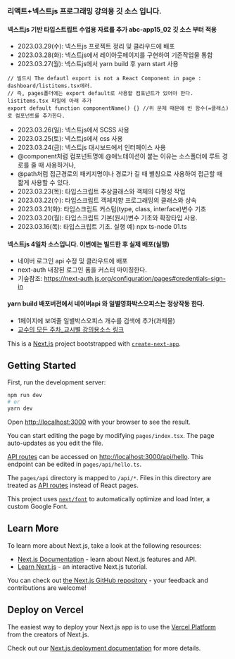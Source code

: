 ### 리액트+넥스트js 프로그래밍 강의용 깃 소스 입니다.
#### 넥스트js 기반 타입스트립트 수업용 자료를 추가 abc-app15_02 깃 소스 부터 적용
- 2023.03.29(수): 넥스트js 프로젝트 정리 및 클라우드에 배포
- 2023.03.28(화): 넥스트js에서 레이아웃페이지를 구현하여 기존작업물 통합
- 2023.03.27(월): 넥스트js에서 yarn build 후 yarn start 사용
```
// 빌드시 The defautl export is not a React Component in page : dashboard/listitems.tsx에러.
// 즉, pages폴더에는 export default로 사용할 컴포넌트가 있어야 한다. listitems.tsx 파일에 아래 추가
export default function componentName() {} //위 문제 때문에 빈 함수(=클래스)로 컴포넌트를 추가한다.
```
- 2023.03.26(일): 넥스트js에서 SCSS 사용
- 2023.03.25(토): 넥스트js에서 css 사용
- 2023.03.24(금): 넥스트js 대시보드에서 인터페이스 사용
- @component처럼 컴포넌트명에 @애노테이션이 붙는 이유는 소스폴더에 루트 경로를 줄 때 사용하거나,
- @path처럼 접근경로의 패키지명이나 경로가 길 때 별칭으로 사용하여 접근할 때 짧게 사용할 수 있다.
- 2023.03.23(목): 타입스크립트 추상클래스와 객체의 다형성 작업
- 2023.03.22(수): 타입스크립트 객체지향 프로그래밍의 클래스와 상속
- 2023.03.21(화): 타입스크립트 커스텀(type, class, interface)변수 기초
- 2023.03.20(월): 타입스크립트 기본(원시)변수 기초와 확장타입 사용.
- 2023.03.16(목): 타입스크립트 기초. 실행 예) npx ts-node 01.ts

#### 넥스트js 4일차 소스입니다. 이번에는 빌드한 후 실제 배포(실행)
- 네이버 로그인 api 수정 및 클라우드에 배포
- next-auth 내장된 로그인 폼을 커스터 마이징한다.
- 기숲참조: https://next-auth.js.org/configuration/pages#credentials-sign-in

#### yarn build 배포버전에서 네이버api 와 일별영화박스오피스는 정상작동 한다.
- 1페이지에 보여줄 일별박스오피스 개수를 검색에 추가(과제물)
- [교수의 모든 주차_교시별 강의용소스 링크](https://github.com/kimilguk/abc-app/branches/all)

This is a [Next.js](https://nextjs.org/) project bootstrapped with [`create-next-app`](https://github.com/vercel/next.js/tree/canary/packages/create-next-app).

## Getting Started

First, run the development server:

```bash
npm run dev
# or
yarn dev
```

Open [http://localhost:3000](http://localhost:3000) with your browser to see the result.

You can start editing the page by modifying `pages/index.tsx`. The page auto-updates as you edit the file.

[API routes](https://nextjs.org/docs/api-routes/introduction) can be accessed on [http://localhost:3000/api/hello](http://localhost:3000/api/hello). This endpoint can be edited in `pages/api/hello.ts`.

The `pages/api` directory is mapped to `/api/*`. Files in this directory are treated as [API routes](https://nextjs.org/docs/api-routes/introduction) instead of React pages.

This project uses [`next/font`](https://nextjs.org/docs/basic-features/font-optimization) to automatically optimize and load Inter, a custom Google Font.

## Learn More

To learn more about Next.js, take a look at the following resources:

- [Next.js Documentation](https://nextjs.org/docs) - learn about Next.js features and API.
- [Learn Next.js](https://nextjs.org/learn) - an interactive Next.js tutorial.

You can check out [the Next.js GitHub repository](https://github.com/vercel/next.js/) - your feedback and contributions are welcome!

## Deploy on Vercel

The easiest way to deploy your Next.js app is to use the [Vercel Platform](https://vercel.com/new?utm_medium=default-template&filter=next.js&utm_source=create-next-app&utm_campaign=create-next-app-readme) from the creators of Next.js.

Check out our [Next.js deployment documentation](https://nextjs.org/docs/deployment) for more details.
